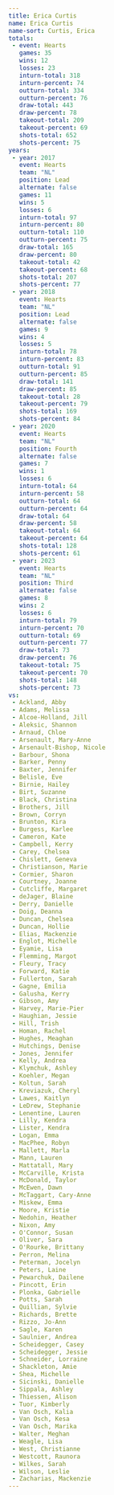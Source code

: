 ```yaml
---
title: Erica Curtis
name: Erica Curtis
name-sort: Curtis, Erica
totals:
 - event: Hearts
   games: 35
   wins: 12
   losses: 23
   inturn-total: 318
   inturn-percent: 74
   outturn-total: 334
   outturn-percent: 76
   draw-total: 443
   draw-percent: 78
   takeout-total: 209
   takeout-percent: 69
   shots-total: 652
   shots-percent: 75
years:
 - year: 2017
   event: Hearts
   team: "NL"
   position: Lead
   alternate: false
   games: 11
   wins: 5
   losses: 6
   inturn-total: 97
   inturn-percent: 80
   outturn-total: 110
   outturn-percent: 75
   draw-total: 165
   draw-percent: 80
   takeout-total: 42
   takeout-percent: 68
   shots-total: 207
   shots-percent: 77
 - year: 2018
   event: Hearts
   team: "NL"
   position: Lead
   alternate: false
   games: 9
   wins: 4
   losses: 5
   inturn-total: 78
   inturn-percent: 83
   outturn-total: 91
   outturn-percent: 85
   draw-total: 141
   draw-percent: 85
   takeout-total: 28
   takeout-percent: 79
   shots-total: 169
   shots-percent: 84
 - year: 2020
   event: Hearts
   team: "NL"
   position: Fourth
   alternate: false
   games: 7
   wins: 1
   losses: 6
   inturn-total: 64
   inturn-percent: 58
   outturn-total: 64
   outturn-percent: 64
   draw-total: 64
   draw-percent: 58
   takeout-total: 64
   takeout-percent: 64
   shots-total: 128
   shots-percent: 61
 - year: 2023
   event: Hearts
   team: "NL"
   position: Third
   alternate: false
   games: 8
   wins: 2
   losses: 6
   inturn-total: 79
   inturn-percent: 70
   outturn-total: 69
   outturn-percent: 77
   draw-total: 73
   draw-percent: 76
   takeout-total: 75
   takeout-percent: 70
   shots-total: 148
   shots-percent: 73
vs:
 - Ackland, Abby
 - Adams, Melissa
 - Alcoe-Holland, Jill
 - Aleksic, Shannon
 - Arnaud, Chloe
 - Arsenault, Mary-Anne
 - Arsenault-Bishop, Nicole
 - Barbour, Shona
 - Barker, Penny
 - Baxter, Jennifer
 - Belisle, Eve
 - Birnie, Hailey
 - Birt, Suzanne
 - Black, Christina
 - Brothers, Jill
 - Brown, Corryn
 - Brunton, Kira
 - Burgess, Karlee
 - Cameron, Kate
 - Campbell, Kerry
 - Carey, Chelsea
 - Chislett, Geneva
 - Christianson, Marie
 - Cormier, Sharon
 - Courtney, Joanne
 - Cutcliffe, Margaret
 - deJager, Blaine
 - Derry, Danielle
 - Doig, Deanna
 - Duncan, Chelsea
 - Duncan, Hollie
 - Elias, Mackenzie
 - Englot, Michelle
 - Eyamie, Lisa
 - Flemming, Margot
 - Fleury, Tracy
 - Forward, Katie
 - Fullerton, Sarah
 - Gagne, Emilia
 - Galusha, Kerry
 - Gibson, Amy
 - Harvey, Marie-Pier
 - Haughian, Jessie
 - Hill, Trish
 - Homan, Rachel
 - Hughes, Meaghan
 - Hutchings, Denise
 - Jones, Jennifer
 - Kelly, Andrea
 - Klymchuk, Ashley
 - Koehler, Megan
 - Koltun, Sarah
 - Kreviazuk, Cheryl
 - Lawes, Kaitlyn
 - LeDrew, Stephanie
 - Lenentine, Lauren
 - Lilly, Kendra
 - Lister, Kendra
 - Logan, Emma
 - MacPhee, Robyn
 - Mallett, Marla
 - Mann, Lauren
 - Mattatall, Mary
 - McCarville, Krista
 - McDonald, Taylor
 - McEwen, Dawn
 - McTaggart, Cary-Anne
 - Miskew, Emma
 - Moore, Kristie
 - Nedohin, Heather
 - Nixon, Amy
 - O'Connor, Susan
 - Oliver, Sara
 - O'Rourke, Brittany
 - Perron, Melina
 - Peterman, Jocelyn
 - Peters, Laine
 - Pewarchuk, Dailene
 - Pincott, Erin
 - Plonka, Gabrielle
 - Potts, Sarah
 - Quillian, Sylvie
 - Richards, Brette
 - Rizzo, Jo-Ann
 - Sagle, Karen
 - Saulnier, Andrea
 - Scheidegger, Casey
 - Scheidegger, Jessie
 - Schneider, Lorraine
 - Shackleton, Amie
 - Shea, Michelle
 - Sicinski, Danielle
 - Sippala, Ashley
 - Thiessen, Alison
 - Tuor, Kimberly
 - Van Osch, Kalia
 - Van Osch, Kesa
 - Van Osch, Marika
 - Walter, Meghan
 - Weagle, Lisa
 - West, Christianne
 - Westcott, Raunora
 - Wilkes, Sarah
 - Wilson, Leslie
 - Zacharias, Mackenzie
---
```

